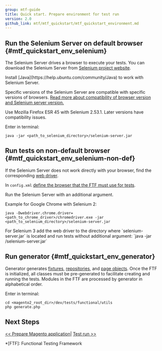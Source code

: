 ```yaml
---
group: mtf-guide
title: Quick start. Prepare environment for test run
version: 2.0
github_link: mtf/mtf_quickstart/mtf_quickstart_environment.md
---
```


## Run the Selenium Server on default browser {#mtf_quickstart_env_selenium}

The Selenium Server drives a browser to execute your tests.
You can download the Selenium Server from [Selenium project website].

<div class="bs-callout bs-callout-warning" markdown="1">
Install [Java](https://help.ubuntu.com/community/Java) to work with Selenium Server.
</div>

Specific versions of the Selenium Server are compatible with specific versions of browsers. <a href="http://docs.seleniumhq.org/about/platforms.jsp">Read more about compatibility of browser version and Selenium server version.</a>

<div class="bs-callout bs-callout-info" markdown="1">
Use Mozilla Firefox ESR 45 with Selenium 2.53.1. Later versions have compatibility issues.
</div>

Enter in terminal:

    java -jar <path_to_selenium_directory>/selenium-server.jar

## Run tests on non-default browser {#mtf_quickstart_env_selenium-non-def}

If the Selenium Server does not work directly with your browser, find the corresponding [web driver].

In `config.xml` [define the browser that the FTF must use for tests]({{page.baseurl}}/mtf/mtf_quickstart/mtf_quickstart_config.html#mtf_quickstart_config_configxml_browser).

Run the Selenium Server with an additional argument.

Example for Google Chrome with Selenium 2:


    java -Dwebdriver.chrome.driver=<path_to_chrome_driver>/chromedriver.exe -jar <path_to_selenium_directory>/selenium-server.jar
    
<div class="bs-callout bs-callout-info" markdown="1">
For Selenium 3 add the web driver to the directory where `selenium-server.jar` is located and run tests without additional argument: `java -jar <path_to_selenium_directory>/selenium-server.jar`
</div>


## Run generator {#mtf_quickstart_env_generator}

Generator generates [fixtures], [repositories], and [page objects]. Once the FTF is initialized, all classes must be pre-generated to facilitate creating and running the tests. Modules in the FTF are processed by generator in alphabetical order.

Enter in terminal:

    cd <magento2_root_dir>/dev/tests/functional/utils
    php generate.php

<h2 id="mtf_install_pre">Next Steps</h2>

[&lt;&lt; Prepare Magento application]({{page.baseurl}}/mtf/mtf_quickstart/mtf_quickstart_magento.html)| <a href="{{page.baseurl}}/mtf/mtf_quickstart/mtf_quickstart_runtest.html"> Test run &gt;&gt;</a>



<!-- LINK DEFINITIONS -->

<!-- Devdocs -->
[fixtures]: {{page.baseurl}}/mtf/mtf_entities/mtf_fixture.html
[repositories]: {{page.baseurl}}/mtf/mtf_entities/mtf_fixture-repo.html
[page objects]: {{page.baseurl}}/mtf/mtf_entities/mtf_page.html

<!-- Internet -->
[Selenium project website]: http://www.seleniumhq.org/download/
[web driver]: http://docs.seleniumhq.org/about/platforms.jsp


<!-- ABBREVIATIONS -->
*[FTF]: Functional Testing Framework
